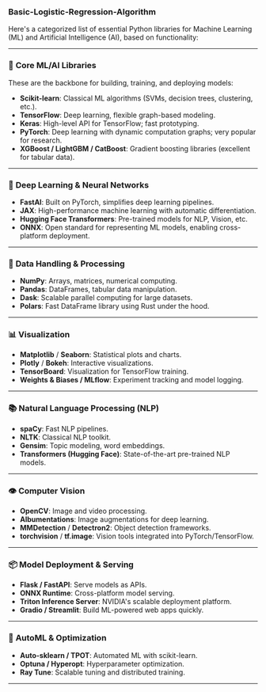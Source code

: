 ### Basic-Logistic-Regression-Algorithm

Here's a categorized list of essential Python libraries for Machine Learning (ML) and Artificial Intelligence (AI), based on functionality:

---

### 🔧 **Core ML/AI Libraries**

These are the backbone for building, training, and deploying models:

* **Scikit-learn**: Classical ML algorithms (SVMs, decision trees, clustering, etc.).
* **TensorFlow**: Deep learning, flexible graph-based modeling.
* **Keras**: High-level API for TensorFlow; fast prototyping.
* **PyTorch**: Deep learning with dynamic computation graphs; very popular for research.
* **XGBoost / LightGBM / CatBoost**: Gradient boosting libraries (excellent for tabular data).

---

### 🧠 **Deep Learning & Neural Networks**

* **FastAI**: Built on PyTorch, simplifies deep learning pipelines.
* **JAX**: High-performance machine learning with automatic differentiation.
* **Hugging Face Transformers**: Pre-trained models for NLP, Vision, etc.
* **ONNX**: Open standard for representing ML models, enabling cross-platform deployment.

---

### 🧹 **Data Handling & Processing**

* **NumPy**: Arrays, matrices, numerical computing.
* **Pandas**: DataFrames, tabular data manipulation.
* **Dask**: Scalable parallel computing for large datasets.
* **Polars**: Fast DataFrame library using Rust under the hood.

---

### 📊 **Visualization**

* **Matplotlib** / **Seaborn**: Statistical plots and charts.
* **Plotly** / **Bokeh**: Interactive visualizations.
* **TensorBoard**: Visualization for TensorFlow training.
* **Weights & Biases / MLflow**: Experiment tracking and model logging.

---

### 📚 **Natural Language Processing (NLP)**

* **spaCy**: Fast NLP pipelines.
* **NLTK**: Classical NLP toolkit.
* **Gensim**: Topic modeling, word embeddings.
* **Transformers (Hugging Face)**: State-of-the-art pre-trained NLP models.

---

### 👁️ **Computer Vision**

* **OpenCV**: Image and video processing.
* **Albumentations**: Image augmentations for deep learning.
* **MMDetection** / **Detectron2**: Object detection frameworks.
* **torchvision** / **tf.image**: Vision tools integrated into PyTorch/TensorFlow.

---

### 📦 **Model Deployment & Serving**

* **Flask / FastAPI**: Serve models as APIs.
* **ONNX Runtime**: Cross-platform model serving.
* **Triton Inference Server**: NVIDIA's scalable deployment platform.
* **Gradio / Streamlit**: Build ML-powered web apps quickly.

---

### 🧪 **AutoML & Optimization**

* **Auto-sklearn / TPOT**: Automated ML with scikit-learn.
* **Optuna / Hyperopt**: Hyperparameter optimization.
* **Ray Tune**: Scalable tuning and distributed training.

---

